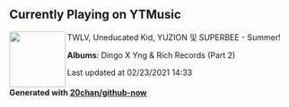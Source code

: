 ## Currently Playing on YTMusic

[<img align="left" width="100" src="https://lh3.googleusercontent.com/JkrpLH32mvdKFQ-Ggrv6dF2ADPRosDbpe80YB05jncT6J_2zq8boK9cKUO81SzjCdX3VVdSb51_xjSr-">](https://music.youtube.com/watch?v=AspEBUh6TTg)

TWLV, Uneducated Kid, YUZION 및 SUPERBEE - Summer!

**Albums**: Dingo X Yng & Rich Records (Part 2)

Last updated at 02/23/2021 14:33

#### Generated with [20chan/github-now](https://github.com/20chan/github-now)


<!--
**20chan/20chan** is a ✨ _special_ ✨ repository because its `README.md` (this file) appears on your GitHub profile.

Here are some ideas to get you started:

- 🔭 I’m currently working on ...
- 🌱 I’m currently learning ...
- 👯 I’m looking to collaborate on ...
- 🤔 I’m looking for help with ...
- 💬 Ask me about ...
- 📫 How to reach me: ...
- 😄 Pronouns: ...
- ⚡ Fun fact: ...
-->
